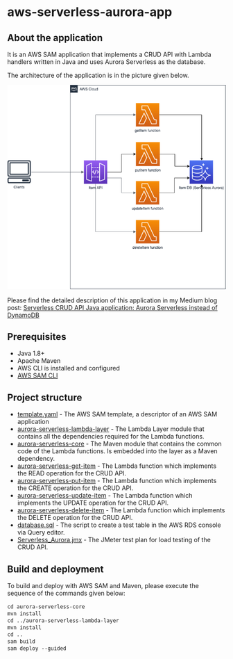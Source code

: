 # aws-serverless-aurora-app

## About the application
It is an AWS SAM application that implements a CRUD API with Lambda handlers written in Java and uses Aurora Serverless as the database.

The architecture of the application is in the picture given below.

![Architecture](assets/Architecture.png)

Please find the detailed description of this application in my Medium blog post: [Serverless CRUD API Java application: Aurora Serverless instead of DynamoDB](https://medium.com/@rostyslav.myronenko/serverless-crud-api-java-application-aurora-serverless-instead-of-dynamodb-a80f89abac03)

## Prerequisites
- Java 1.8+
- Apache Maven
- AWS CLI is installed and configured
- [AWS SAM CLI](https://docs.aws.amazon.com/serverless-application-model/latest/developerguide/serverless-sam-cli-install.html)

## Project structure

- [template.yaml](template.yaml) - The AWS SAM template, a descriptor of an AWS SAM application
- [aurora-serverless-lambda-layer](aurora-serverless-lambda-layer) - The Lambda Layer module that contains all the dependencies required for the Lambda functions.
- [aurora-serverless-core](aurora-serverless-core) - The Maven module that contains the common code of the Lambda functions. Is embedded into the layer as a Maven dependency.
- [aurora-serverless-get-item](aurora-serverless-get-item) - The Lambda function which implements the READ operation for the CRUD API.
- [aurora-serverless-put-item](aurora-serverless-put-item) - The Lambda function which implements the CREATE operation for the CRUD API.
- [aurora-serverless-update-item](aurora-serverless-update-item) - The Lambda function which implements the UPDATE operation for the CRUD API.
- [aurora-serverless-delete-item](aurora-serverless-delete-item) - The Lambda function which implements the DELETE operation for the CRUD API.
- [database.sql](database.sql) - The script to create a test table in the AWS RDS console via Query editor.
- [Serverless_Aurora.jmx](jmeter/Serverless_Aurora.jmx) - The JMeter test plan for load testing of the CRUD API.

## Build and deployment

To build and deploy with AWS SAM and Maven, please execute the sequence of the commands given below:
```
cd aurora-serverless-core
mvn install
cd ../aurora-serverless-lambda-layer
mvn install
cd ..
sam build
sam deploy --guided
```